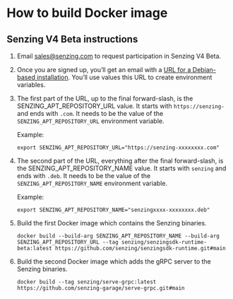 # How to build Docker image

## Senzing V4 Beta instructions

1. Email [sales@senzing.com] to request participation in Senzing V4 Beta.
1. Once you are signed up, you’ll get an email with a [URL for a Debian-based installation].
   You’ll use values this URL to create environment variables.
1. The first part of the URL, up to the final forward-slash,
   is the SENZING_APT_REPOSITORY_URL value.
   It starts with `https://senzing-` and ends with `.com`.
   It needs to be the value of the `SENZING_APT_REPOSITORY_URL` environment variable.

   Example:

    ```console
    export SENZING_APT_REPOSITORY_URL="https://senzing-xxxxxxxx.com"
    ```

1. The second part of the URL, everything after the final forward-slash,
   is the SENZING_APT_REPOSITORY_NAME value.
   It starts with `senzing` and ends with `.deb`.
   It needs to be the value of the `SENZING_APT_REPOSITORY_NAME` environment variable.

   Example:

    ```console
    export SENZING_APT_REPOSITORY_NAME="senzingxxxx-xxxxxxxx.deb"
    ```

1. Build the first Docker image which contains the Senzing binaries.

    ```console
    docker build --build-arg SENZING_APT_REPOSITORY_NAME --build-arg SENZING_APT_REPOSITORY_URL --tag senzing/senzingsdk-runtime-beta:latest https://github.com/senzing/senzingsdk-runtime.git#main
    ```

1. Build the second Docker image which adds the gRPC server to the Senzing binaries.

    ```console
    docker build --tag senzing/serve-grpc:latest https://github.com/senzing-garage/serve-grpc.git#main
    ```

[sales@senzing.com]: mailto:sales@senzing.com
[URL for a Debian-based installation]: ./response-email.png
